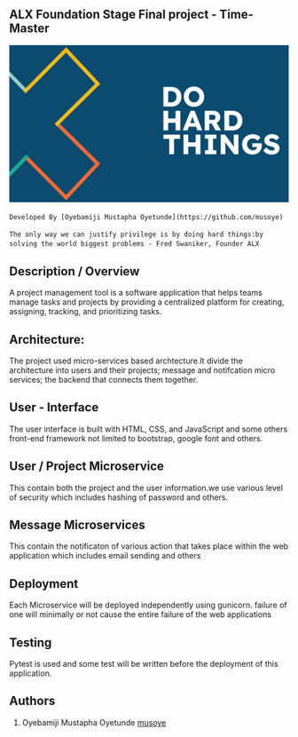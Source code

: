 ## ALX Foundation Stage Final project - Time-Master

![DO HARD THINGS](https://github.com/Musoye/Time-Master/blob/main/hardthings.jpeg)

`Developed By [Oyebamiji Mustapha Oyetunde](https://github.com/musoye)`

`The only way we can justify privilege is by doing hard things:by solving the world biggest problems - Fred Swaniker, Founder ALX`

## Description / Overview

A project management tool is a software application that helps teams manage tasks and projects by providing a centralized platform for creating, assigning, tracking, and prioritizing tasks.

## Architecture:

The project used micro-services based archtecture.It divide the architecture into users and their projects; message and notifcation micro services; the backend that connects them together.

## User - Interface

The user interface is built with HTML, CSS, and JavaScript and some others front-end framework not limited to bootstrap, google font and others.

## User / Project Microservice

This contain both the project and the user information.we use various level of security which includes hashing of password and others.

## Message Microservices

This contain the notificaton of various action that takes place within the web application which includes email sending and others

## Deployment

Each Microservice will be deployed independently using gunicorn. failure of one will minimally or not cause the entire failure of the web applications

## Testing

Pytest is used and some test will be written before the deployment of this application.

## Authors

1. Oyebamiji Mustapha Oyetunde [musoye](https://twitter.com/musoye1)
